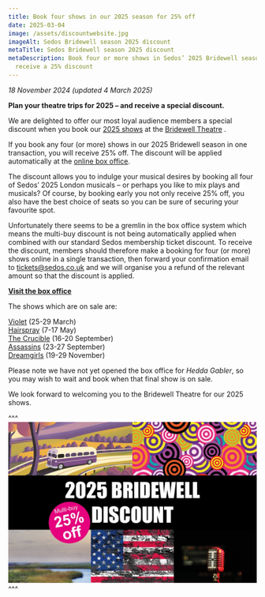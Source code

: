```yaml
---
title: Book four shows in our 2025 season for 25% off
date: 2025-03-04
image: /assets/discountwebsite.jpg
imageAlt: Sedos Bridewell season 2025 discount
metaTitle: Sedos Bridewell season 2025 discount
metaDescription: Book four or more shows in Sedos’ 2025 Bridewell season and
  receive a 25% discount
---
```

*18 November 2024 (updated 4 March 2025)*

**Plan your theatre trips for 2025 – and receive a special discount.**

We are delighted to offer our most loyal audience members a special discount when you book our [2025 shows](https://www.sedos.co.uk/whats-on) at the [Bridewell Theatre](https://www.sedos.co.uk/venues/bridewell) . 

If you book any four (or more) shows in our 2025 Bridewell season in one transaction, you will receive 25% off. The discount will be applied automatically at the [online box office](https://sedos.ticketsolve.com/ticketbooth/shows). 

The discount allows you to indulge your musical desires by booking all four of Sedos’ 2025 London musicals – or perhaps you like to mix plays and musicals? Of course, by booking early you not only receive 25% off, you also have the best choice of seats so you can be sure of securing your favourite spot. 

Unfortunately there seems to be a gremlin in the box office system which means the multi-buy discount is not being automatically applied when combined with our standard Sedos membership ticket discount. To receive the discount, members should therefore make a booking for four (or more) shows online in a single transaction, then forward your confirmation email to [tickets@sedos.co.uk](mailto:tickets@sedos.co.uk) and we will organise you a refund of the relevant amount so that the discount is applied.

**[Visit the box office](https://sedos.ticketsolve.com/ticketbooth/shows)**

The shows which are on sale are:

[Violet](https://www.sedos.co.uk/shows/2025-violet) (25-29 March)\
[Hairspray](https://www.sedos.co.uk/shows/2025-hairspray-the-broadway-musical) (7-17 May)\
[The Crucible](https://www.sedos.co.uk/shows/2025-the-crucible) (16-20 September)\
[Assassins](https://www.sedos.co.uk/shows/2025-assassins) (23-27 September)\
[Dreamgirls](https://www.sedos.co.uk/shows/2025-dreamgirls) (19-29 November)

Please note we have not yet opened the box office for *Hedda Gabler*, so you may wish to wait and book when that final show is on sale.

We look forward to welcoming you to the Bridewell Theatre for our 2025 shows.

^^^
![Sedos Bridewell season 2025 discount](/assets/discountwebsite.jpg)
^^^